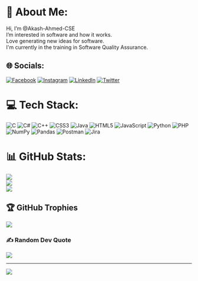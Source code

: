 # 💫 About Me:
Hi, I’m @Akash-Ahmed-CSE<br>I’m interested in software and how it works.<br>Love generating new ideas for software.<br>I'm currently in the training in Software Quality Assurance. 


## 🌐 Socials:
[![Facebook](https://img.shields.io/badge/Facebook-%231877F2.svg?logo=Facebook&logoColor=white)](https://facebook.com/akashahmed.cse) [![Instagram](https://img.shields.io/badge/Instagram-%23E4405F.svg?logo=Instagram&logoColor=white)](https://instagram.com/_silent.learner_) [![LinkedIn](https://img.shields.io/badge/LinkedIn-%230077B5.svg?logo=linkedin&logoColor=white)](https://linkedin.com/in/akashahmed-cse) [![Twitter](https://img.shields.io/badge/Twitter-%231DA1F2.svg?logo=Twitter&logoColor=white)](https://twitter.com/akashah77994528) 

# 💻 Tech Stack:
![C](https://img.shields.io/badge/c-%2300599C.svg?style=for-the-badge&logo=c&logoColor=white) ![C#](https://img.shields.io/badge/c%23-%23239120.svg?style=for-the-badge&logo=c-sharp&logoColor=white) ![C++](https://img.shields.io/badge/c++-%2300599C.svg?style=for-the-badge&logo=c%2B%2B&logoColor=white) ![CSS3](https://img.shields.io/badge/css3-%231572B6.svg?style=for-the-badge&logo=css3&logoColor=white) ![Java](https://img.shields.io/badge/java-%23ED8B00.svg?style=for-the-badge&logo=java&logoColor=white) ![HTML5](https://img.shields.io/badge/html5-%23E34F26.svg?style=for-the-badge&logo=html5&logoColor=white) ![JavaScript](https://img.shields.io/badge/javascript-%23323330.svg?style=for-the-badge&logo=javascript&logoColor=%23F7DF1E) ![Python](https://img.shields.io/badge/python-3670A0?style=for-the-badge&logo=python&logoColor=ffdd54) ![PHP](https://img.shields.io/badge/php-%23777BB4.svg?style=for-the-badge&logo=php&logoColor=white) ![NumPy](https://img.shields.io/badge/numpy-%23013243.svg?style=for-the-badge&logo=numpy&logoColor=white) ![Pandas](https://img.shields.io/badge/pandas-%23150458.svg?style=for-the-badge&logo=pandas&logoColor=white) ![Postman](https://img.shields.io/badge/Postman-FF6C37?style=for-the-badge&logo=postman&logoColor=white) ![Jira](https://img.shields.io/badge/jira-%230A0FFF.svg?style=for-the-badge&logo=jira&logoColor=white)
# 📊 GitHub Stats:
![](https://github-readme-stats.vercel.app/api?username=Akash-Ahmed-CSE&theme=gruvbox&hide_border=false&include_all_commits=true&count_private=true)<br/>
![](https://github-readme-streak-stats.herokuapp.com/?user=Akash-Ahmed-CSE&theme=gruvbox&hide_border=false)<br/>
![](https://github-readme-stats.vercel.app/api/top-langs/?username=Akash-Ahmed-CSE&theme=gruvbox&hide_border=false&include_all_commits=true&count_private=true&layout=compact)

## 🏆 GitHub Trophies
![](https://github-profile-trophy.vercel.app/?username=Akash-Ahmed-CSE&theme=radical&no-frame=false&no-bg=true&margin-w=4)

### ✍️ Random Dev Quote
![](https://quotes-github-readme.vercel.app/api?type=horizontal&theme=gruvbox)

---
[![](https://visitcount.itsvg.in/api?id=Akash-Ahmed-CSE&icon=0&color=0)](https://visitcount.itsvg.in)
